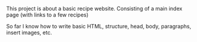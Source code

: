 This project is about a basic recipe website.
Consisting of a main index page (with links to a few recipes)

So far I know how to write basic HTML, structure, head, body, paragraphs, insert images, etc.

